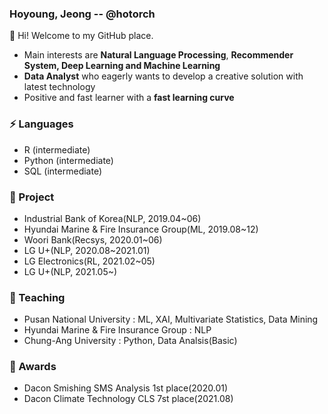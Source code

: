 ### Hoyoung, Jeong -- @hotorch

👋 Hi! Welcome to my GitHub place.
- Main interests are **Natural Language Processing**, **Recommender System, Deep Learning and Machine Learning**
- **Data Analyst** who eagerly wants to develop a creative solution with latest technology
- Positive and fast learner with a **fast learning curve**

### ⚡ Languages 
- R (intermediate)
- Python (intermediate)
- SQL (intermediate)

### 🌱 Project
- Industrial Bank of Korea(NLP, 2019.04~06)
- Hyundai Marine & Fire Insurance Group(ML, 2019.08~12)
- Woori Bank(Recsys, 2020.01~06)
- LG U+(NLP, 2020.08~2021.01)
- LG Electronics(RL, 2021.02~05)
- LG U+(NLP, 2021.05~)


### 💬 Teaching
- Pusan National University : ML, XAI, Multivariate Statistics, Data Mining
- Hyundai Marine & Fire Insurance Group : NLP
- Chung-Ang University : Python, Data Analsis(Basic)

### 🎨 Awards
- Dacon Smishing SMS Analysis 1st place(2020.01)
- Dacon Climate Technology CLS 7st place(2021.08)
